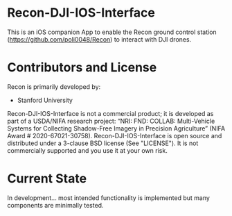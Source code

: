 # Recon-DJI-IOS-Interface
This is an iOS companion App to enable the Recon ground control station (https://github.com/poli0048/Recon) to interact with DJI drones.

# Contributors and License
Recon is primarily developed by:
 * Stanford University

Recon-DJI-IOS-Interface is not a commercial product; it is developed as part of a USDA/NIFA research project: “NRI: FND: COLLAB: Multi-Vehicle Systems for Collecting Shadow-Free Imagery in Precision Agriculture” (NIFA Award # 2020-67021-30758). Recon-DJI-IOS-Interface is open source and distributed under a 3-clause BSD license (See "LICENSE"). It is not commercially supported and you use it at your own risk.

# Current State
In development... most intended functionality is implemented but many components are minimally tested.


